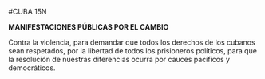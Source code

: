 #CUBA 15N

**MANIFESTACIONES PÚBLICAS POR EL CAMBIO**

Contra la violencia, para demandar que todos los derechos de los cubanos sean respetados, por la libertad de todos los prisioneros políticos, para que la resolución de nuestras diferencias ocurra por cauces pacíficos y democráticos.

